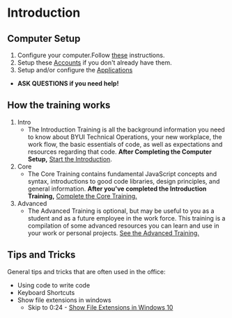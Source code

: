 # Introduction

## Computer Setup
1. Configure your computer.Follow [these](https://github.com/byuitechops/for-the-strength-of-developers/blob/master/newHireToDo.md#set-up-your-computer) instructions.
2. Setup these [Accounts](https://github.com/byuitechops/for-the-strength-of-developers/blob/master/newHireToDo.md#make-accounts-in-all-following-places) if you don't already have them.
2. Setup and/or configure the [Applications](https://github.com/byuitechops/for-the-strength-of-developers/blob/master/newHireToDo.md#install-applications)
* **ASK QUESTIONS if you need help!**

##  How the training works
1.  Intro
    * The Introduction Training is all the background information you need to know about BYUI Technical Operations, your new workplace, the work flow, the basic essentials of code, as well as expectations and resources regarding that code. **After Completing the Computer Setup,** [Start the Introduction](./intro.md). 
2.  Core
    * The Core Training contains fundamental JavaScript concepts and syntax, introductions to good code libraries, design principles, and general information.  **After you've completed the Introduction Training,** [Complete the Core Training.](../Core/core.md)
3.  Advanced
    * The Advanced Training is optional, but may be useful to you as a student and as a future employee in the work force. This training is a compilation of some advanced resources you can learn and use in your work or personal projects. [See the Advanced Training.](../Advanced/advanced.md)

## Tips and Tricks
General tips and tricks that are often used in the office:
* Using code to write code
* Keyboard Shortcuts
* Show file extensions in windows
    *   Skip to 0:24 - [Show File Extensions in Windows 10](https://www.youtube.com/watch?v=PoTah9YBG2Y)